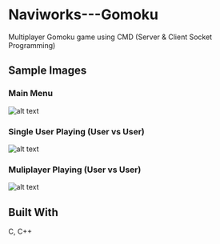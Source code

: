 # Naviworks---Gomoku

Multiplayer Gomoku game using CMD (Server & Client Socket Programming)

## Sample Images

### Main Menu

![alt text](https://user-images.githubusercontent.com/22063984/30777392-86318c6e-a087-11e7-8b55-ae1863faf347.png)

### Single User Playing (User vs User)

![alt text](https://user-images.githubusercontent.com/22063984/30777391-86318336-a087-11e7-814d-629ddaf629db.png)

### Muliplayer Playing (User vs User)

![alt text](https://user-images.githubusercontent.com/22063984/30777390-86311c0c-a087-11e7-802d-75fa974105ba.png)

## Built With

C, C++
